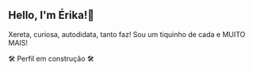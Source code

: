 ## Hello, I'm Érika!🌻

Xereta, curiosa, autodidata, tanto faz! Sou um tiquinho de cada e MUITO MAIS! 

🛠 Perfil em construção 🛠


          
